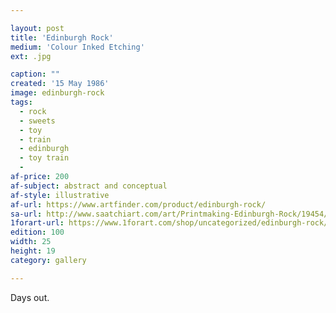 ```yaml
---

layout: post
title: 'Edinburgh Rock'
medium: 'Colour Inked Etching'
ext: .jpg

caption: ""
created: '15 May 1986'
image: edinburgh-rock
tags:
  - rock
  - sweets
  - toy
  - train
  - edinburgh
  - toy train
  -
af-price: 200
af-subject: abstract and conceptual
af-style: illustrative
af-url: https://www.artfinder.com/product/edinburgh-rock/
sa-url: http://www.saatchiart.com/art/Printmaking-Edinburgh-Rock/19454/1611572/view
1forart-url: https://www.1forart.com/shop/uncategorized/edinburgh-rock/
edition: 100
width: 25
height: 19
category: gallery

---
```


Days out.
